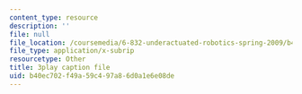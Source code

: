 ```yaml
---
content_type: resource
description: ''
file: null
file_location: /coursemedia/6-832-underactuated-robotics-spring-2009/b40ec702f49a59c497a86d0a1e6e08de_4kB94UDwJ0M.vtt
file_type: application/x-subrip
resourcetype: Other
title: 3play caption file
uid: b40ec702-f49a-59c4-97a8-6d0a1e6e08de
---
```

